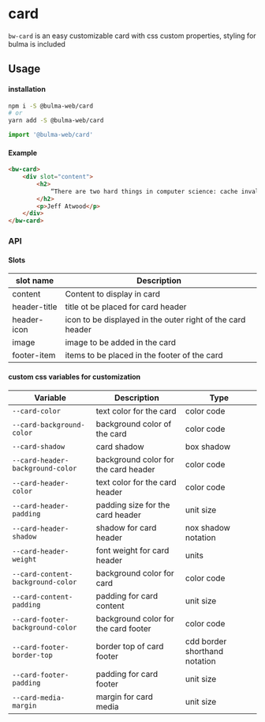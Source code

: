 # card
`bw-card` is an easy customizable card with css custom properties, styling for bulma is included

## Usage
#### installation
```bash
npm i -S @bulma-web/card
# or
yarn add -S @bulma-web/card
```
```javascript
import '@bulma-web/card'
```
#### Example
```html
<bw-card>
    <div slot="content">
        <h2>
            “There are two hard things in computer science: cache invalidation, naming things, and off-by-one errors.”
        </h2>
        <p>Jeff Atwood</p>
    </div>
</bw-card>
```

### API
#### Slots
|slot name          |Description                |
|-------------------|---------------------------|
|content            |Content to display in card |
|header-title       |title ot be placed for card header|
|header-icon        |icon to be displayed in the outer right of the card header|
|image              |image to be added in the card|
|footer-item        |items to be placed in the footer of the card|

#### custom css variables for customization
|Variable           |Description                    |Type               |
|-------------------|-------------------------------|-------------------|
|`--card-color`     |text color for the card        |color code         |
|`--card-background-color`|background color of the card|color code      |
|`--card-shadow`    |card shadow                    |box shadow         |
|`--card-header-background-color`|background color for the card header|color code|
|`--card-header-color`|text color for the card header|color code        |
|`--card-header-padding`|padding size for the card header|unit size|
|`--card-header-shadow`|shadow for card header|nox shadow notation|
|`--card-header-weight`|font weight for card header|units|
|`--card-content-background-color`|background color for card|color code|
|`--card-content-padding`|padding for card content|unit size|
|`--card-footer-background-color`|background color for the card footer|color code|
|`--card-footer-border-top`|border top of card footer|cdd border shorthand notation|
|`--card-footer-padding`|padding for card footer|unit size|
|`--card-media-margin`|margin for card media|unit size|
